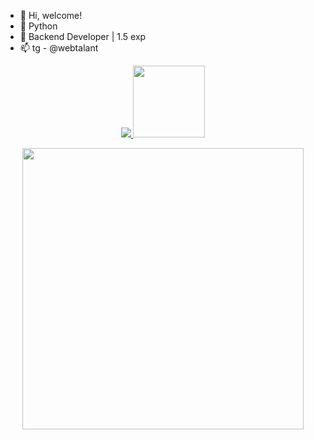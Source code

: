 - 👋 Hi, welcome!
- 👀 Python
- 🌱 Backend Developer | 1.5 exp
- 📫 tg - @webtalant


<p align='center'>
    <a href='https://www.linkedin.com/in/mikhail-nezhinsky' target='_blank'>
        <img src='https://img.shields.io/badge/linkedin%20-%230077B5.svg?&style=for-the-badge&logo=linkedin&logoColor=white'/>
    </a>
    <img src='https://visitor-badge.glitch.me/badge?page_id=Nezhinskiy' width='115'>
</p>

<p align = 'center'>
    <img src='https://github-readme-stats-git-masterrstaa-rickstaa.vercel.app/api?username=yoloZzzZ1&count_private=true&include_all_commits=true&show_icons=true&theme=transparent' width='450'/>
</p>
